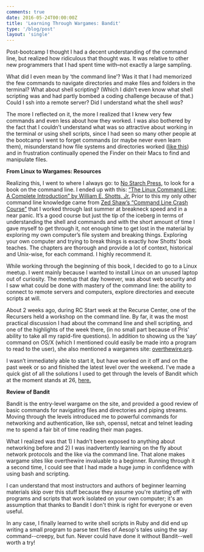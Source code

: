 ```yaml
---
comments: true
date: 2016-05-24T00:00:00Z
title: 'Learning Through Wargames: Bandit'
type: '/blog/post'
layout: 'single'
---
```


Post-bootcamp I thought I had a decent understanding of the command line, but realized how ridiculous that thought was. It was relative to other new programmers that I had spent time with–not exactly a large sampling.

What did I even mean by ‘the command line’? Was it that I had memorized the few commands to navigate directories and make files and folders in the terminal? What about shell scripting? (Which I didn’t even know what shell scripting was and had partly bombed a coding challenge because of that.) Could I ssh into a remote server? Did I understand what the shell *was*? 

The more I reflected on it, the more I realized that I knew very few commands and even less about how they worked. I was also bothered by the fact that I couldn’t understand what was so attractive about working in the terminal or using shell scripts, since I had seen so many other people at the bootcamp I went to forget commands (or maybe never even learn them), misunderstand how file systems and directories worked ([like this](https://twitter.com/kosamari/status/724049533253095424)) and in frustration continually opened the Finder on their Macs to find and manipulate files.

**From Linux to Wargames: Resources**

Realizing this, I went to where I always go: to [No Starch Press](https://www.nostarch.com/), to look for a book on the command line. I ended up with this: [“The Linux Command Line: A Complete Introduction” by William E. Shotts, Jr.](https://www.nostarch.com/tlcl) Prior to this my only other command line knowledge came from [Zed Shaw’s “Command Line Crash Course”](cli.learncodethehardway.org/book/) that I worked through last summer at breakneck speed and in a near panic. It’s a good course but just the tip of the iceberg in terms of understanding the shell and commands and with the short amount of time I gave myself to get through it, not enough time to get lost in the material by exploring my own computer’s file system and breaking things.  Exploring your own computer and trying to break things is exactly how Shotts’ book teaches. The chapters are thorough and provide a lot of context, historical and Unix-wise, for each command. I highly recommend it.

While working through the beginning of this book, I decided to go to a Linux meetup. I went mainly because I wanted to install Linux on an unused laptop out of curiosity. The meetup that day however, was about web security and I saw what could be done with mastery of the command line: the ability to connect to remote servers and computers, explore directories and execute scripts at will.

About 2 weeks ago, during RC Start week at the Recurse Center, one of the Recursers held a workshop on the command line. By far, it was the most practical discussion I had about the command line and shell scripting, and one of the highlights of the week there, (in no small part because of Pris’ ability to take all my rapid-fire questions). In addition to showing us the ’say’ command on OS/X (which I mentioned could easily be made into a program to read to the user), she also mentioned a wargames site: [overthewire.org](http://overthewire.org/wargames/). 

I wasn’t immediately able to start it, but have worked on it off and on the past week or so and finished the latest level over the weekend. I’ve made a quick gist of all the solutions I used to get through the levels of Bandit which at the moment stands at 26, [here.](https://gist.github.com/aklap/25144e83c7c18457e9eb29d733500d85)

**Review of Bandit**

Bandit is the entry-level wargame on the site, and provided a good review of basic commands for navigating files and directories and piping streams. Moving through the levels introduced me to powerful commands for networking and authentication, like ssh, openssl, netcat and telnet leading me to spend a fair bit of time reading their man pages. 

What I realized was that 1) I hadn’t been exposed to anything about networking before and 2) I was inadvertently learning on the fly about network protocols and the like via the command line. That alone makes wargame sites like overthewire invaluable to a beginner. Running through it a second time, I could see that I had made a huge jump in confidence with using bash and scripting.

I can understand that most instructors and authors of beginner learning materials skip over this stuff because they assume you're starting off with programs and scripts that work isolated on your own computer; it's an assumption that thanks to Bandit I don't think is right for everyone or even useful.  

In any case, I finally learned to write shell scripts in Ruby and did end up writing a small program to parse text files of Aesop's tales using the say command--creepy, but fun. Never could have done it without Bandit--well worth a try! 



